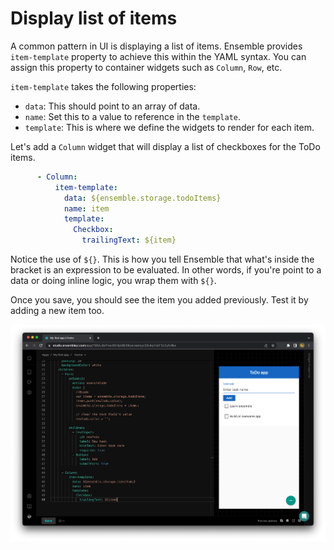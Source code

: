 # Display list of items

A common pattern in UI is displaying a list of items. Ensemble provides `item-template` property to achieve this within the YAML syntax. You can assign this property to container widgets such as `Column`, `Row`, etc.

`item-template` takes the following properties:

* `data`: This should point to an array of data.
* `name`: Set this to a value to reference in the `template`.
* `template`: This is where we define the widgets to render for each item.

Let's add a `Column` widget that will display a list of checkboxes for the ToDo items.

```yaml
      - Column:
          item-template:
            data: ${ensemble.storage.todoItems}
            name: item
            template:
              Checkbox:
                trailingText: ${item}
```

Notice the use of `${}`. This is how you tell Ensemble that what's inside the bracket is an expression to be evaluated. In other words, if you're point to a data or doing inline logic, you wrap them with `${}`.

Once you save, you should see the item you added previously. Test it by adding a new item too.

<img src="/images/gs8.png" alt="item template result" />